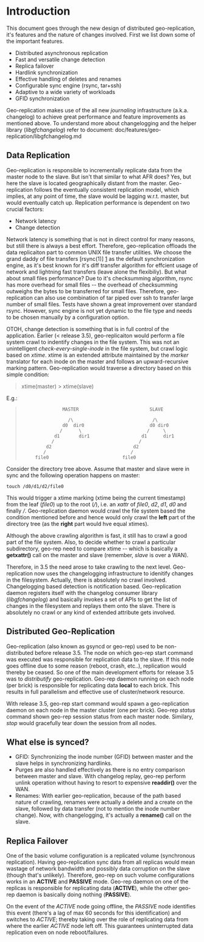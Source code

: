 Introduction
============

This document goes through the new design of distributed geo-replication, it's features and the nature of changes involved. First we list down some of the important features.

  - Distributed asynchronous replication
  - Fast and versatile change detection
  - Replica failover
  - Hardlink synchronization
  - Effective handling of deletes and renames
  - Configurable sync engine (rsync, tar+ssh)
  - Adaptive to a wide variety of workloads
  - GFID synchronization

Geo-replication makes use of the all new *journaling* infrastructure (a.k.a. changelog) to achieve great performance and feature improvements as mentioned above. To understand more about changelogging and the helper library (*libgfchangelog*) refer to document: doc/features/geo-replication/libgfchangelog.md

Data Replication
----------------

Geo-replication is responsible to incrementally replicate data from the master node to the slave. But isn't that similar to what AFR does? Yes, but here the slave is located geographically distant from the master. Geo-replication follows the eventually consistent replication model, which implies, at any point of time, the slave would be lagging w.r.t. master, but would eventually catch up. Replication performance is dependent on two crucial factors:
  - Network latency
  - Change detection

Network latency is something that is not in direct control for many reasons, but still there is always a best effort. Therefore, geo-replication offloads the data replicaiton part to common UNIX file transfer utilities. We choose the grand daddy of file transfers [rsync(1)] [1] as the default synchronization engine, as it's best known for it's diff transfer algorithm for effcient usage of network and lightning fast transfers (leave alone the flexibiliy). But what about small files performance? Due to it's checksumming algorithm, rsync has more overhead for small files -- the overhead of checksumming outweighs the bytes to be transferred for small files. Therefore, geo-replication can also use combination of tar piped over ssh to transfer large number of small files. Tests have shown a great improvement over standard rsync. However, sync engine is not yet dynamic to the file type and needs to be chosen manually by a configuration option.

OTOH, change detection is something that is in full control of the application. Earlier (< release 3.5), geo-replicaiton would perform a file system crawl to indentify changes in the file system. This was not an unintelligent *check-every-single-inode* in the file system, but crawl logic based on *xtime*. xtime is an extended attribute maintained by the *marker* translator for each inode on the master and follows an upward-recursive marking pattern. Geo-replication would traverse a directory based on this simple condition:

> xtime(master) > xtime(slave)

E.g.:

>                    MASTER                          SLAVE
>
>                      /\                             /\
>                    d0  dir0                        d0 dir0
>                   /      \                        /     \
>                 d1       dir1                   d1      dir1
>                /                               /
>              d2                              d2
>             /                               /
>          file0                           file0

Consider the directory tree above. Assume that master and slave were in sync and the following operation happens on master:
```
touch /d0/d1/d2/file0
```
This would trigger a xtime marking (xtime being the current timestamp) from the leaf (*file0*) up to the root (*/*), i.e. an *xattr* of *file0*, *d2*, *d1*, *d0* and finally */*. Geo-replication daemon would crawl the file system based the condition mentioned before and hence would only crawl the **left** part of the directory tree (as the **right** part would hve equal xtimes).

Although the above crawling algorithm is fast, it still has to crawl a good part of the file system. Also, to decide whether to crawl a particular subdirectory, geo-rep need to compare xtime -- which is basically a **getxattr()** call on the master and slave (remember, *slave* is over a WAN).

Therefore, in 3.5 the need arose to take crawling to the next level. Geo-replication now uses the changelogging infrastructure to idenitify changes in the filesystem. Actually, there is absolutely no crawl involved. Changelogging based detection is notification based. Geo-replication daemon registers itself with the changelog consumer library (*libgfchangelog*) and basically invokes a set of APIs to get the list of changes in the filesystem and replays them onto the slave. There is absolutely no crawl or any kind of extended attribute gets involved.

Distributed Geo-Replication
---------------------------
Geo-replication (also known as gsyncd or geo-rep) used to be non-distributed before release 3.5. The node on which geo-rep start command was executed was responsible for replication data to the slave. If this node goes offline due to some reason (reboot, crash, etc..), replication would thereby be ceased. So one of the main development efforts for release 3.5 was to *distributify* geo-replication. Geo-rep daemon running on each node (per brick) is responsible for replicating data **local** to each brick. This results in full parallelism and effective use of cluster/network resource.

With release 3.5, geo-rep start command would spawn a geo-replication daemon on each node in the master cluster (one per brick). Geo-rep *status* command shown geo-rep session status from each master node. Similary, *stop* would gracefully tear down the session from all nodes.

What else is synced?
--------------------
  - GFID: Synchronizing the inode number (GFID) between master and the slave helps in synchronizing hardlinks.
  - Purges are also handled effectively as there is no entry comparison between master and slave. With changelog replay, geo-rep perform unlink operation without having to resort to expensive **readdir()** over the WAN.
  - Renames: With earlier geo-replication, because of the path based nature of crawling, renames were actually a delete and a create on the slave, followed by data transfer (not to mention the inode number change). Now, with changelogging, it's actually a **rename()** call on the slave.

Replica Failover
----------------
One of the basic volume configuration is a replicated volume (synchronous replication). Having geo-replication sync data from all replicas would mean wastage of network bandwidth and possibly data corruption on the slave (though that's unlikely). Therefore, geo-rep on such volume configurations works in an **ACTIVE** and **PASSIVE** mode. Geo-rep daemon on one of the replicas is responsible for replicating data (**ACTIVE**), while the other geo-rep daemon is basically doing nothing (**PASSIVE**).

On the event of the *ACTIVE* node going offline, the *PASSIVE* node identifies this event (there's a lag of max 60 seconds for this identification) and switches to *ACTIVE*; thereby taking over the role of replicating data from where the earlier *ACTIVE* node left off. This guarantees uninterrupted data replication even on node reboot/failures.

[1]:http://rsync.samba.org
